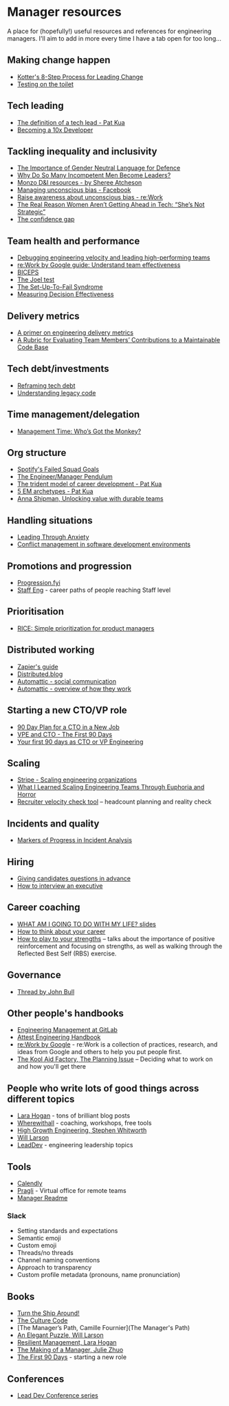 # Manager resources
A place for (hopefully!) useful resources and references for engineering managers. I'll aim to add in more every time I have a tab open for too long...

## Making change happen
* [Kotter's 8-Step Process for Leading Change](https://www.kotterinc.com/8-steps-process-for-leading-change/)
* [Testing on the toilet](https://testing.googleblog.com/2007/01/introducing-testing-on-toilet.html)

## Tech leading
* [The definition of a tech lead - Pat Kua](https://www.patkua.com/blog/the-definition-of-a-tech-lead/)
* [Becoming a 10x Developer](https://www.kateheddleston.com/blog/becoming-a-10x-developer)

## Tackling inequality and inclusivity
* [The Importance of Gender Neutral Language for Defence](https://wavellroom.com/2020/03/08/the-importance-of-gender-neutral-language-for-defence/)
* [Why Do So Many Incompetent Men Become Leaders?](https://hbr.org/2013/08/why-do-so-many-incompetent-men)
* [Monzo D&I resources - by Sheree Atcheson](https://monzo.com/blog/training-and-resources-to-help-you-make-your-organisation-more-inclusive)
* [Managing unconscious bias - Facebook](https://managingbias.fb.com/)
* [Raise awareness about unconscious bias - re:Work](https://rework.withgoogle.com/guides/unbiasing-raise-awareness/steps/introduction/)
* [The Real Reason Women Aren’t Getting Ahead in Tech: “She’s Not Strategic”](https://medium.com/swlh/the-real-reason-women-arent-getting-ahead-in-tech-she-s-not-strategic-5ba98ad91f77)
* [The confidence gap](https://www.theatlantic.com/magazine/archive/2014/05/the-confidence-gap/359815/)

## Team health and performance
* [Debugging engineering velocity and leading high-performing teams](https://leaddev.com/debugging-engineering-velocity-and-leading-high-performing-teams)
* [re:Work by Google guide: Understand team effectiveness](https://rework.withgoogle.com/guides/understanding-team-effectiveness/steps/introduction/)
* [BICEPS](https://www.palomamedina.com/biceps)
* [The Joel test](https://www.joelonsoftware.com/2000/08/09/the-joel-test-12-steps-to-better-code/)
* [The Set-Up-To-Fail Syndrome](https://hbr.org/1998/03/the-set-up-to-fail-syndrome)
* [Measuring Decision Effectiveness](https://www.bain.com/insights/measuring-decision-effectiveness/)

## Delivery metrics
* [A primer on engineering delivery metrics](https://leaddev.com/scaling-software-systems/primer-engineering-delivery-metrics)
* [A Rubric for Evaluating Team Members’ Contributions to a Maintainable Code Base ](https://chelseatroy.com/2021/10/29/a-rubric-for-evaluating-team-members-contributions-to-a-maintainable-code-base/)

## Tech debt/investments
* [Reframing tech debt](https://increment.com/planning/reframing-tech-debt/)
* [Understanding legacy code](https://understandlegacycode.com/)

## Time management/delegation
* [Management Time: Who’s Got the Monkey?](https://hbr.org/1999/11/management-time-whos-got-the-monkey)

## Org structure
* [Spotify's Failed Squad Goals](https://www.jeremiahlee.com/posts/failed-squad-goals/)
* [The Engineer/Manager Pendulum](https://charity.wtf/2017/05/11/the-engineer-manager-pendulum/)
* [The trident model of career development - Pat Kua](https://www.thekua.com/atwork/2019/02/the-trident-model-of-career-development/)
* [5 EM archetypes - Pat Kua](https://www.patkua.com/blog/5-engineering-manager-archetypes/)
* [Anna Shipman, Unlocking value with durable teams](https://www.annashipman.co.uk/jfdi/durable-teams.html)

## Handling situations
* [Leading Through Anxiety](https://hbr.org/cover-story/2020/05/leading-through-anxiety)
* [Conflict management in software development environments](https://www.researchgate.net/profile/Jean_Richardson4/publication/318987959_Conflict_Management_in_Software_Development_Environments/links/5989dc60aca27266adae0704/Conflict-Management-in-Software-Development-Environments.pdf?origin=publication_detail)

## Promotions and progression
* [Progression.fyi](https://www.progression.fyi/)
* [Staff Eng](https://staffeng.com/) - career paths of people reaching Staff level

## Prioritisation
* [RICE: Simple prioritization for product managers ](https://www.intercom.com/blog/rice-simple-prioritization-for-product-managers/)

## Distributed working
* [Zapier's guide](https://zapier.com/learn/remote-work/)
* [Distributed.blog](https://distributed.blog/)
* [Automattic - social communication](https://automattic.com/social-communication/)
* [Automattic - overview of how they work](https://automattic.com/work-with-us/)

## Starting a new CTO/VP role
* [90 Day Plan for a CTO in a New Job](https://www.linkedin.com/pulse/90-day-plan-cto-new-job-rajiv-pant/)
* [VPE and CTO - The First 90 Days](https://www.kartar.net/2020/07/vpe-and-cto-the-first-90-days)
* [Your first 90 days as CTO or VP Engineering](https://lethain.com/first-ninety-days-cto-vpe/)

## Scaling
* [Stripe - Scaling engineering organizations](https://stripe.com/gb/atlas/guides/scaling-eng)
* [What I Learned Scaling Engineering Teams Through Euphoria and Horror](https://firstround.com/review/what-i-learned-scaling-engineering-teams-through-euphoria-and-horror/)
* [Recruiter velocity check tool](https://infraeng.dev/recruiter-velocity-check/) – headcount planning and reality check

## Incidents and quality
* [Markers of Progress in Incident Analysis](https://www.adaptivecapacitylabs.com/blog/2019/11/20/markers-of-progress-incident-analysis/)

## Hiring
* [Giving candidates questions in advance](https://business.linkedin.com/talent-solutions/blog/2015/02/give-candidates-interview-questions-in-advance-to-increase-accuracy)
* [How to interview an executive](https://delian.io/lessons-2)

## Career coaching
* [WHAT AM I GOING TO DO WITH MY LIFE? slides](https://docs.google.com/presentation/d/1dM-XIIarWt3PsHxFi_B92-pYc1Xjh80AJZR93Ogt02g/edit?usp=sharing)
* [How to think about your career](https://medium.com/career-and-motivation/how-to-think-about-your-career-e3595add4186)
* [How to play to your strengths](https://hbr.org/2005/01/how-to-play-to-your-strengths) – talks about the importance of positive reinforcement and focusing on strengths, as well as walking through the Reflected Best Self (RBS) exercise.

## Governance
* [Thread by John Bull](https://twitter.com/garius/status/1290620907170541583)

## Other people's handbooks
* [Engineering Management at GitLab](https://about.gitlab.com/handbook/engineering/management/)
* [Attest Engineering Handbook](https://www.notion.so/Attest-Engineering-Handbook-45de81cfc94b40ccb08aae9119bcbf9c)
* [re:Work by Google](https://rework.withgoogle.com/) - re:Work is a collection of practices, research, and ideas from Google and others to help you put people first.
* [The Kool Aid Factory, The Planning Issue](https://koolaidfactory.com/zines/the-planning-issue/) – Deciding what to work on and how you'll get there

## People who write lots of good things across different topics
* [Lara Hogan](https://larahogan.me/blog/) - tons of brilliant blog posts
* [Wherewithall](https://wherewithall.com/tools/) - coaching, workshops, free tools
* [High Growth Engineering, Stephen Whitworth](https://highgrowthengineering.substack.com/)
* [Will Larson](https://lethain.com/about/)
* [LeadDev](https://leaddev.com/) - engineering leadership topics

## Tools
* [Calendly](https://calendly.com)
* [Pragli](https://pragli.com) - Virtual office for remote teams
* [Manager Readme](https://managerreadme.com)

### Slack
* Setting standards and expectations 
* Semantic emoji
* Custom emoji
* Threads/no threads
* Channel naming conventions
* Approach to transparency
* Custom profile metadata (pronouns, name pronunciation)

## Books
* [Turn the Ship Around!](https://www.davidmarquet.com/turn-the-ship-around-a-true-story-of-turning-followers-into-leaders-by-david-marquet/)
* [The Culture Code](http://danielcoyle.com/the-culture-code/)
* [The Manager’s Path, Camille Fournier](The Manager's Path)
* [An Elegant Puzzle, Will Larson](https://www.goodreads.com/en/book/show/45303387-an-elegant-puzzle)
* [Resilient Management, Lara Hogan](https://abookapart.com/products/resilient-management)
* [The Making of a Manager, Julie Zhuo](https://www.juliezhuo.com/book/manager.html)
* [The First 90 Days](https://www.amazon.co.uk/First-Days-Updated-Expanded-Strategies/dp/1422188612/ref=sr_1_1) - starting a new role

## Conferences
* [Lead Dev Conference series](https://theleaddeveloper.com/)
